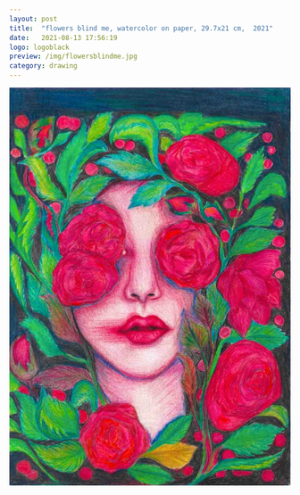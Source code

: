 ```yaml
---
layout: post
title:  "flowers blind me, watercolor on paper, 29.7x21 cm,  2021"
date:   2021-08-13 17:56:19
logo: logoblack
preview: /img/flowersblindme.jpg
category: drawing
---
```


![flowers blind me](/img/flowersblindme.jpg) 


